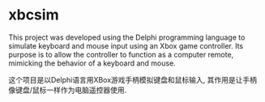 # xbcsim
This project was developed using the Delphi programming language to ​simulate keyboard and mouse input using an Xbox game controller. Its purpose is to allow the controller to function as a computer remote, mimicking the behavior of a keyboard and mouse.

这个项目是以Delphi语言用XBox游戏手柄模拟键盘和鼠标输入, 其作用是让手柄像键盘/鼠标一样作为电脑遥控器使用.
